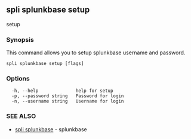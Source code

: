 ## spli splunkbase setup

setup

### Synopsis

This command allows you to setup splunkbase  username and password.

```
spli splunkbase setup [flags]
```

### Options

```
  -h, --help              help for setup
  -p, --password string   Password for login
  -n, --username string   Username for login
```

### SEE ALSO

* [spli splunkbase](spli_splunkbase.md)	 - splunkbase

